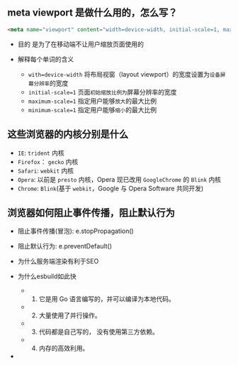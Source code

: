 ## meta viewport 是做什么用的，怎么写？
```html
<meta name="viewport" content="width=device-width, initial-scale=1, maximum-scale=1, minimum-scale=1">
```
- 目的 是为了在移动端不让用户缩放页面使用的

- 解释每个单词的含义
    - `with=device-width` 将布局视窗（layout viewport）的宽度设置为`设备屏幕分辨率`的宽度
    - `initial-scale=1` 页面`初始缩放比例为`屏幕分辨率的宽度
    - `maximum-scale=1` 指定用户能够`放大`的最大比例
    - `minimum-scale=1` 指定用户能够`缩小`的最大比例

## 这些浏览器的内核分别是什么
- `IE`: `trident` 内核
- `Firefox`： `gecko` 内核
- `Safari`: `webkit` 内核
- `Opera`: 以前是 `presto` 内核，Opera 现已改用 `GoogleChrome` 的 `Blink` 内核
- `Chrome`: `Blink`(基于 `webkit`，Google 与 Opera Software 共同开发)

## 浏览器如何阻止事件传播，阻止默认行为
- 阻止事件传播(冒泡): e.stopPropagation()
- 阻止默认行为: e.preventDefault()

- 为什么服务端渲染有利于SEO
- 为什么esbuild如此快
    - 1. 它是用 Go 语言编写的，并可以编译为本地代码。
    - 2. 大量使用了并行操作。
    - 3. 代码都是自己写的， 没有使用第三方依赖。
    - 4. 内存的高效利用。
- 